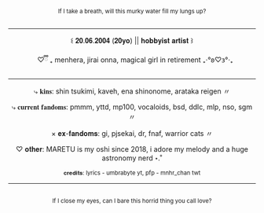 <p align="center">
  <sup>If I take a breath, will this murky water fill my lungs up?</sup>
</p>
<p align="center">
<picture>
  <source media="(prefers-color-scheme: dark)" srcset="https://i.imgur.com/jbO7Nwi.png">
  <source media="(prefers-color-scheme: light)" srcset="https://i.imgur.com/jbO7Nwi.png">
  <img alt="" srcset="https://i.imgur.com/jbO7Nwi.png">
</picture>
</p>

---
<p align="center">꒰ 𝟐𝟎.𝟎𝟔.𝟐𝟎𝟎𝟒 (𝟐𝟎𝐲𝐨) || 𝐡𝐨𝐛𝐛𝐲𝐢𝐬𝐭 𝐚𝐫𝐭𝐢𝐬𝐭 ꒱</p>
<p align="center">ㅤ♡ྀི ₊ menhera, jirai onna, magical girl in retirement ₊‧°𐐪♡𐑂°‧₊</p>

---

<p align="center">⤷ 𝐤𝐢𝐧𝐬: shin tsukimi, kaveh, ena shinonome, arataka reigen 〃</p>
<p align="center">⤷ 𝐜𝐮𝐫𝐫𝐞𝐧𝐭 𝐟𝐚𝐧𝐝𝐨𝐦𝐬: pmmm, yttd, mp100, vocaloids, bsd, ddlc, mlp, nso, sgm 〃</p>
<p align="center">× 𝐞𝐱-𝐟𝐚𝐧𝐝𝐨𝐦𝐬: gi, pjsekai, dr, fnaf, warrior cats 〃</p>
<p align="center">♡ 𝐨𝐭𝐡𝐞𝐫: MARETU is my oshi since 2018, i adore my melody and a huge astronomy nerd ⋆.˚</p>
<p align="center"><sup>𝐜𝐫𝐞𝐝𝐢𝐭𝐬: lyrics - umbrabyte yt, pfp - mnhr_chan twt</sup></p>

---
<p align="center">
<picture>
  <source media="(prefers-color-scheme: dark)" srcset="https://i.imgur.com/jNektla.png">
  <source media="(prefers-color-scheme: light)" srcset="https://i.imgur.com/jNektla.png">
  <img alt="" srcset="https://i.imgur.com/jNektla.png">
</picture>
</p>
<p align="center">
<sup>If I close my eyes, can I bare this horrid thing you call love?</sup>
</p>
